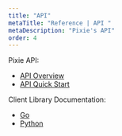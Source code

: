 ```yaml
---
title: "API"
metaTitle: "Reference | API "
metaDescription: "Pixie's API"
order: 4
---
```


Pixie API:

- [API Overview](/reference/api/overview)
- [API Quick Start](/using-pixie/api-quick-start)


Client Library Documentation:
- [Go](https://pkg.go.dev/go.withpixie.dev/pixie/src/api/go/pxapi)
- [Python](/reference/api/py)